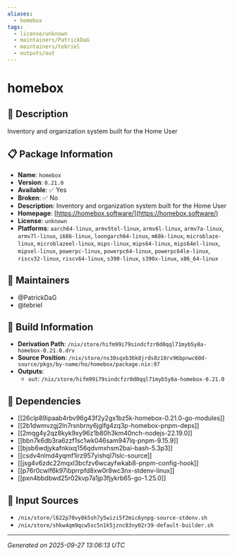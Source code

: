 ```yaml
---
aliases:
  - homebox
tags:
  - license/unknown
  - maintainers/PatrickDaG
  - maintainers/tebriel
  - outputs/out
---
```


# homebox

## 📝 Description

Inventory and organization system built for the Home User

## 📋 Package Information

- **Name**: `homebox`
- **Version**: `0.21.0`
- **Available**: ✅ Yes
- **Broken**: ✅ No
- **Description**: Inventory and organization system built for the Home User
- **Homepage**: [https://homebox.software/](https://homebox.software/)
- **License**: `unknown`
- **Platforms**: `aarch64-linux`, `armv5tel-linux`, `armv6l-linux`, `armv7a-linux`, `armv7l-linux`, `i686-linux`, `loongarch64-linux`, `m68k-linux`, `microblaze-linux`, `microblazeel-linux`, `mips-linux`, `mips64-linux`, `mips64el-linux`, `mipsel-linux`, `powerpc-linux`, `powerpc64-linux`, `powerpc64le-linux`, `riscv32-linux`, `riscv64-linux`, `s390-linux`, `s390x-linux`, `x86_64-linux`
## 👥 Maintainers

- @PatrickDaG
- @tebriel


## 🔧 Build Information

- **Derivation Path**: `/nix/store/hifm99i79sindcfzr0d0qql71myb5y8a-homebox-0.21.0.drv`
- **Source Position**: `/nix/store/ns30sqxb36k8jrds8z18rv96bpnwc60d-source/pkgs/by-name/ho/homebox/package.nix:97`
- **Outputs**:
  - `out`:  `/nix/store/hifm99i79sindcfzr0d0qql71myb5y8a-homebox-0.21.0`

## 🔗 Dependencies

- [[26clp89ipaab4rbv96g43f2y2gx1bz5k-homebox-0.21.0-go-modules]]
- [[2b1dwmvzgj2ln7rsnbrny6jglfg4zq3p-homebox-pnpm-deps]]
- [[2mqg4y2qz8kyk9xy96z1b80h3km40nch-nodejs-22.19.0]]
- [[bbn7k6db3ra6zzf1sc1wk046sam947lq-pnpm-9.15.9]]
- [[bjsb6wdjykafnkixq156qdvmxhsm2bai-bash-5.3p3]]
- [[csdv4nlmd4yqmf1irz957yishql7lslc-source]]
- [[jsg4v6zdc22mqxl3bcfzv6wcayfwkab8-pnpm-config-hook]]
- [[p76r0cwlf6k97ibprrpfd8xw0r8wc3nx-stdenv-linux]]
- [[pxn4bbdbwd25r02kvp7a1jp3fjykrb65-go-1.25.0]]

## 📁 Input Sources

- `/nix/store/l622p70vy8k5sh7y5wizi5f2mic6ynpg-source-stdenv.sh`
- `/nix/store/shkw4qm9qcw5sc5n1k5jznc83ny02r39-default-builder.sh`

---
*Generated on 2025-09-27 13:06:13 UTC*

